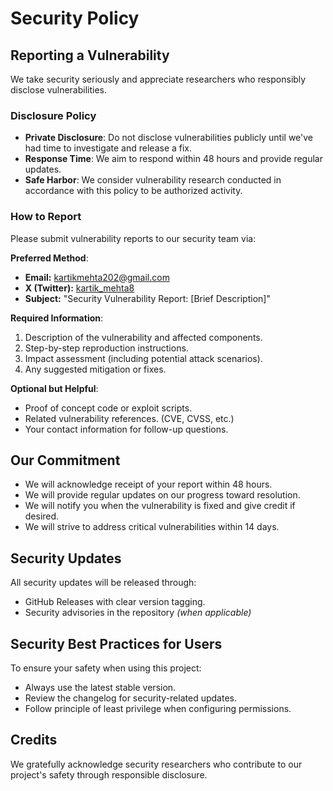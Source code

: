 # Security Policy

## Reporting a Vulnerability

We take security seriously and appreciate researchers who responsibly disclose vulnerabilities.

### Disclosure Policy

- **Private Disclosure**: Do not disclose vulnerabilities publicly until we've had time to investigate and release a fix.
- **Response Time**: We aim to respond within 48 hours and provide regular updates.
- **Safe Harbor**: We consider vulnerability research conducted in accordance with this policy to be authorized activity.

### How to Report

Please submit vulnerability reports to our security team via:

**Preferred Method**:  
- **Email:** kartikmehta202@gmail.com
- **X (Twitter):** [kartik_mehta8](https://x.com/kartik_mehta8)
- **Subject:** "Security Vulnerability Report: [Brief Description]"

**Required Information**:
1. Description of the vulnerability and affected components.
2. Step-by-step reproduction instructions.
3. Impact assessment (including potential attack scenarios).
4. Any suggested mitigation or fixes.

**Optional but Helpful**:
- Proof of concept code or exploit scripts.
- Related vulnerability references. (CVE, CVSS, etc.)
- Your contact information for follow-up questions.

## Our Commitment

- We will acknowledge receipt of your report within 48 hours.
- We will provide regular updates on our progress toward resolution.
- We will notify you when the vulnerability is fixed and give credit if desired.
- We will strive to address critical vulnerabilities within 14 days.

## Security Updates

All security updates will be released through:
- GitHub Releases with clear version tagging.
- Security advisories in the repository *(when applicable)*

## Security Best Practices for Users

To ensure your safety when using this project:
- Always use the latest stable version.
- Review the changelog for security-related updates.
- Follow principle of least privilege when configuring permissions.

## Credits

We gratefully acknowledge security researchers who contribute to our project's safety through responsible disclosure.
